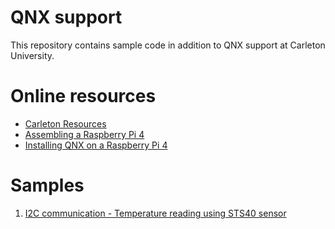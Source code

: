 # QNX support

This repository contains sample code in addition to QNX support at Carleton University.

# Online resources

- [Carleton Resources](https://carleton.ca/rcs/qnx/)
- [Assembling a Raspberry Pi 4](https://carleton.ca/rcs/qnx/assembling-a-raspberry-pi-4/)
- [Installing QNX on a Raspberry Pi 4](https://carleton.ca/rcs/qnx/installing-qnx-on-raspberry-pi-4/)

# Samples

1. [I2C communication - Temperature reading using STS40 sensor](sample_projects/I2C_STS40_temp)

